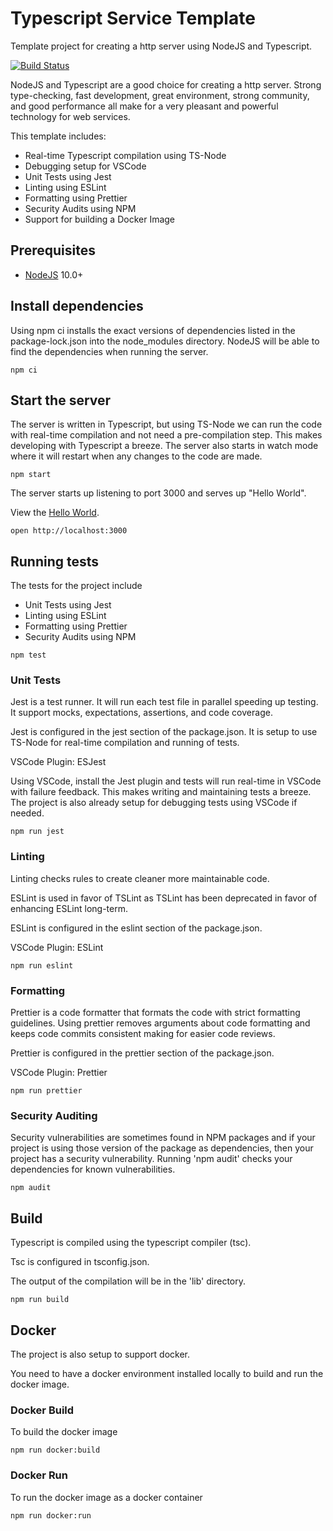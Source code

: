 # Typescript Service Template

Template project for creating a http server using NodeJS and Typescript.

[![Build Status](https://travis-ci.com/jamestalton/typescript-server-template.svg?branch=master)](https://travis-ci.com/jamestalton/typescript-server-template)

NodeJS and Typescript are a good choice for creating a http server. Strong type-checking, fast development, great environment, strong community, and good performance all make for a very pleasant and powerful technology for web services.

This template includes:

-   Real-time Typescript compilation using TS-Node
-   Debugging setup for VSCode
-   Unit Tests using Jest
-   Linting using ESLint
-   Formatting using Prettier
-   Security Audits using NPM
-   Support for building a Docker Image

## Prerequisites

-   [NodeJS](https://nodejs.org/en/) 10.0+

## Install dependencies

Using npm ci installs the exact versions of dependencies listed in the package-lock.json into the node_modules directory.
NodeJS will be able to find the dependencies when running the server.

```
npm ci
```

## Start the server

The server is written in Typescript, but using TS-Node we can run the code with real-time compilation and not need a pre-compilation step. This makes developing with Typescript a breeze. The server also starts in watch mode where it will restart when any changes to the code are made.

```
npm start
```

The server starts up listening to port 3000 and serves up "Hello World".

View the [Hello World](http://localhost:3000).

```
open http://localhost:3000
```

## Running tests

The tests for the project include

-   Unit Tests using Jest
-   Linting using ESLint
-   Formatting using Prettier
-   Security Audits using NPM

```
npm test
```

### Unit Tests

Jest is a test runner. It will run each test file in parallel speeding up testing. It support mocks, expectations, assertions, and code coverage.

Jest is configured in the jest section of the package.json. It is setup to use TS-Node for real-time compilation and running of tests.

VSCode Plugin: ESJest

Using VSCode, install the Jest plugin and tests will run real-time in VSCode with failure feedback. This makes writing and maintaining tests a breeze. The project is also already setup for debugging tests using VSCode if needed.

```
npm run jest
```

### Linting

Linting checks rules to create cleaner more maintainable code.

ESLint is used in favor of TSLint as TSLint has been deprecated in favor of enhancing ESLint long-term.

ESLint is configured in the eslint section of the package.json.

VSCode Plugin: ESLint

```
npm run eslint
```

### Formatting

Prettier is a code formatter that formats the code with strict formatting guidelines.
Using prettier removes arguments about code formatting and keeps code commits consistent making for easier code reviews.

Prettier is configured in the prettier section of the package.json.

VSCode Plugin: Prettier

```
npm run prettier
```

### Security Auditing

Security vulnerabilities are sometimes found in NPM packages and if your project is using those version of the package as dependencies, then your project has a security vulnerability. Running 'npm audit' checks your dependencies for known vulnerabilities.

```
npm audit
```

## Build

Typescript is compiled using the typescript compiler (tsc).

Tsc is configured in tsconfig.json.

The output of the compilation will be in the 'lib' directory.

```
npm run build
```

## Docker

The project is also setup to support docker.

You need to have a docker environment installed locally to build and run the docker image.

### Docker Build

To build the docker image

```
npm run docker:build
```

### Docker Run

To run the docker image as a docker container

```
npm run docker:run
```
